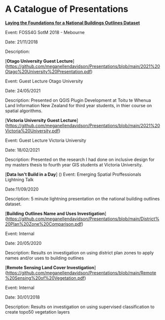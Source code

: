 # A Catalogue of Presentations

[**Laying the Foundations for a National Buildings Outlines Dataset**](https://github.com/meganellendavidson/Presentations/blob/main/FOSS4G_building_outlines_pres.pdf)

Event: FOSS4G SotM 2018 - Mebourne

Date: 21/11/2018

Description:


[**Otago University Guest Lecture**]
(https://github.com/meganellendavidson/Presentations/blob/main/2021%20Otago%20University%20Presentation.pdf)

Event: Guest Lecture Otago University

Date: 24/05/2021

Description: Presented on QGIS Plugin Development at Toitu te Whenua Land Information New Zealand for third year students, in thier course on spatial algorithms.


[**Victoria University Guest Lecture**]
(https://github.com/meganellendavidson/Presentations/blob/main/2021%20Victoria%20University.pdf)

Event: Guest Lecture Victoria University

Date: 18/02/2021

Description: Presented on the research I had done on inclusive design for my masters thesis to fourth year GIS students at Victoria University.

[**Data Isn't Build in a Day**]
()
Event: Emerging Spatial Proffessionals Lightning Talk

Date:11/09/2020

Description: 5 minute lightning presentation on the national building outlines dataset.

[**Building Outlines Name and Uses Investigation**]
(https://github.com/meganellendavidson/Presentations/blob/main/District%20Plan%20Zone%20Comparison.pdf)

Event: Internal

Date: 20/05/2020

Description: Results on investigation on using district plan zones to apply names and/or uses to building outlines

[**Remote Sensing Land Cover Investigation**]
(https://github.com/meganellendavidson/Presentations/blob/main/Remote%20Sensing%20of%20Vegetation.pdf)

Event: Internal

Date: 30/01/2018

Description: Results on investigation on using supervised classification to create topo50 vegetation layers
